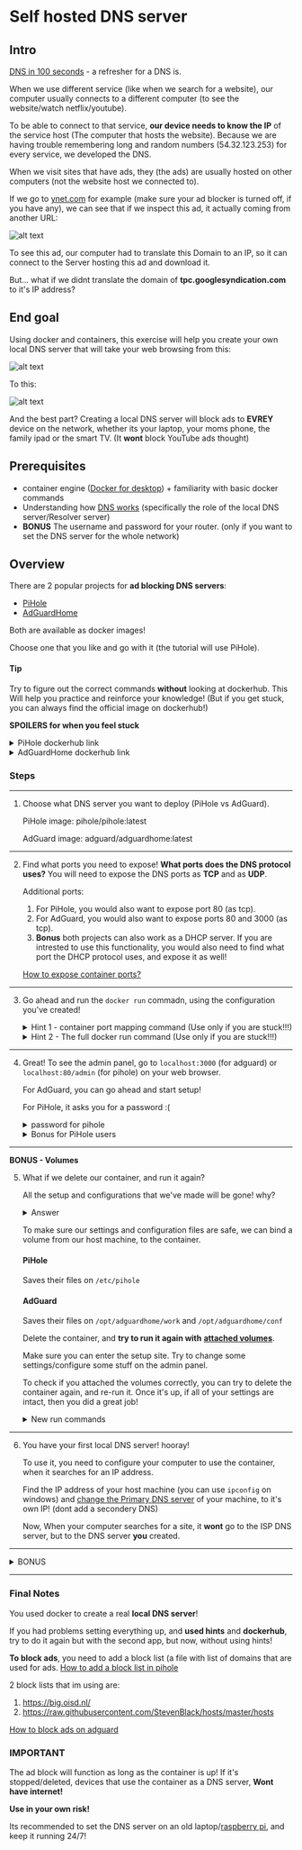# Self hosted DNS server
## Intro

[DNS in 100 seconds](https://www.youtube.com/watch?v=UVR9lhUGAyU) - a refresher for a DNS is.

When we use different service (like when we search for a website), our computer usually connects to a different computer (to see the website/watch netflix/youtube). 

To be able to connect to that service, **our device needs to know the IP** of the service host (The computer that hosts the website). Because we are having trouble remembering long and random numbers (54.32.123.253) for every service, we developed the DNS.

When we visit sites that have ads, they (the ads) are usually hosted on other computers (not the website host we connected to).

If we go to [ynet.com](https://www.ynet.co.il/) for example (make sure your ad blocker is turned off, if you have any), we can see that if we inspect this ad, it actually coming from another URL:

![alt text](./pics/image.png)

To see this ad, our computer had to translate this Domain to an IP, so it can connect to the Server hosting this ad and download it.

But... what if we didnt translate the domain of **tpc.googlesyndication.com** to it's IP address?

## End goal

Using docker and containers, this exercise will help you create your own local DNS server that will take your web browsing from this:

![alt text](./pics/ynet-before.png)

To this:

![alt text](./pics/ynet-after.png)

And the best part? Creating a local DNS server will block ads to **EVREY** device on the network, whether its your laptop, your moms phone, the family ipad or the smart TV. (It **wont** block YouTube ads thought)

## Prerequisites
- container engine ([Docker for desktop](https://www.docker.com/products/docker-desktop/)) + familiarity with basic docker commands
- Understanding how [DNS works](https://www.youtube.com/watch?v=mpQZVYPuDGU) (specifically the role of the local DNS server/Resolver server)
- **BONUS** The username and password for your router. (only if you want to set the DNS server for the whole network)

## Overview
There are 2 popular projects for **ad blocking DNS servers**:
- [PiHole](https://pi-hole.net/)
- [AdGuardHome](https://adguard.com/en/welcome.html)

Both are available as docker images!

Choose one that you like and go with it (the tutorial will use PiHole). 

#### Tip
Try to figure out the correct commands **without** looking at dockerhub. This Will help you practice and reinforce your knowledge! (But if you get stuck, you can always find the official image on dockerhub!)

**SPOILERS for when you feel stuck**

<details>
  <summary>PiHole dockerhub link</summary>

  Use this [link](https://hub.docker.com/r/pihole/pihole) if you feel stuck.
  If you decide to proceed and do the exercise using dockerhub, i recommend you do it again after this exercise, but with AdGuard!
  
  This way you'll be able to practice it. 
  
</details>

<details>
  <summary>AdGuardHome dockerhub link</summary>

  Use this [link](https://hub.docker.com/r/adguard/adguardhome) if you feel stuck.
  If you decide to proceed and do the exercise using dockerhub, i recommend you do it again after this exercise, but with PiHole!
  
  This way you'll be able to practice it. 
  
</details>

### Steps
---
1) Choose what DNS server you want to deploy (PiHole vs AdGuard).

    PiHole image: pihole/pihole:latest
    
    AdGuard image: adguard/adguardhome:latest
---
2) Find what ports you need to expose! **What ports does the DNS protocol uses?** You will need to expose the DNS ports as **TCP** and as **UDP**.

    Additional ports:
    
    1) For PiHole, you would also want to expose port 80 (as tcp).
    2) For AdGuard, you would also want to expose ports 80 and 3000 (as tcp). 
    3) **Bonus** both projects can also work as a DHCP server. If you are intrested to use this functionality, you would also need to find what port the DHCP protocol uses, and expose it as well! 

    [How to expose container ports?](https://docs.docker.com/network/#:~:text=Here%20are%20some%20examples%3A)
---
3) Go ahead and run the `docker run` commadn, using the configuration you've created!

    <details>
    <summary>Hint 1 - container port mapping command (Use only if you are stuck!!!)</summary>

    -p \<host-port>:\<container-port> 
    ---
    Used to [map](https://docs.docker.com/network/#:~:text=Here%20are%20some%20examples%3A) container ports to the host machine.
  
    </details>

    <details>
    <summary>Hint 2 - The full docker run command (Use only if you are stuck!!!)</summary>

    PiHole command

    `docker run -d -p 53:53/tcp -p 53:53/udp -p 80:80 pihole/pihole:latest`

    AdGuard command

    `docker run -d -p 53:53/tcp -p 53:53/udp -p 3000:3000 -p 80:80 adguard/adguardhome:latest`

    </details>

---
4) Great! To see the admin panel, go to `localhost:3000` (for adguard) or `localhost:80/admin` (for pihole) on your web browser.

    For AdGuard, you can go ahead and start setup!

    For PiHole, it asks you for a password :(
    
    <details>
    <summary>password for pihole</summary>

    To get the password, run `docker logs <pihole container name>` and it should showup there somewhere

    ![alt text](./pics/pihole-password.png)
  
    </details>

    <details>
    <summary>Bonus for PiHole users</summary>

    You can set **your own** password using [**Environment Variables**](https://docs.docker.com/reference/cli/docker/container/run/#env)

    Delete the container and run it again, adding the WEBPASSWORD=\<your password> environment variable.
  
    <details>
    <summary>Full command with custom password (USE ONLY IF YOU ARE STUCK)</summary>

    `docker run -d -e WEBPASSWORD=z1z2z3z4z5 -p 53:53/tcp -p 53:53/udp -p 80:80 pihole/pihole:latest`

    </details>

    </details>
---
**BONUS - Volumes**

5) What if we delete our container, and run it again? 

    All the setup and configurations that we've made will be gone! why?
    <details>
    <summary>Answer</summary>

    All the configuration files are saved in the container. 
    
    If we delete the container, or if something happens to it, we would need to set everything up again!
  
    </details>

    To make sure our settings and configuration files are safe, we can bind a volume from our host machine, to the container.

    #### PiHole
    Saves their files on `/etc/pihole`
    #### AdGuard
    Saves their files on 
    `/opt/adguardhome/work` and `/opt/adguardhome/conf` 

    Delete the container, and **try to run it again with** [**attached volumes**](https://docs.docker.com/storage/volumes/#choose-the--v-or---mount-flag).
    
     Make sure you can enter the setup site. Try to change some settings/configure some stuff on the admin panel.

    To check if you attached the volumes correctly, you can try to delete the container again, and re-run it. Once it's up, if all of your settings are intact, then you did a great job!

    <details>
    <summary>New run commands</summary>

    Pihole `docker run -d -e WEBPASSWORD=z1z2z3z4z5 -p 53:53/tcp -p 53:53/udp -p 80:80 -v "c:/path/to/your/folder:/etc/pihole" pihole/pihole:latest`
  
    AdGuard `docker run --rm -d -p 53:53/tcp -p 53:53/udp -p 3000:3000 -p 80:80 -v 'C:/path/to/folder1:/opt/adguardhome/work' -v 'C:/path/to/folder2:/opt/adguardhome/conf' adguard/adguardhome`

    </details>
---
6) You have your first local DNS server! hooray!

    To use it, you need to configure your computer to use the container, when it searches for an IP address.

    Find the IP address of your host machine (you can use `ipconfig` on windows) and [change the Primary DNS server](https://www.youtube.com/watch?v=e6mL6_FCbeo) of your machine, to it's own IP! (dont add a secondery DNS)

    Now, When your computer searches for a site, it **wont** go to the ISP DNS server, but to the DNS server **you** created. 

---

<details>
<summary>BONUS</summary>

If you want all the devices on the network to use this DNS server, you need to set your router to use the container as the DNS server (in the routers DHCP settings).

On tp-link routers, it will look like this (my containers IP is 192.168.1.15, yours my vary)

![alt text](./pics/tp-link-dns.png)

</details>

---
### Final Notes

You used docker to create a real **local DNS server**!

If you had problems setting everything up, and **used hints** and **dockerhub**, try to do it again but with the second app, but now, without using hints!

**To block ads**, you need to add a block list (a file with list of domains that are used for ads.
[How to add a block list in pihole](https://youtu.be/2PtLo7U_iXU?si=W3Gus6kqzTDGx7e7&t=70)

2 block lists that im using are:
1) https://big.oisd.nl/
2) https://raw.githubusercontent.com/StevenBlack/hosts/master/hosts

[How to block ads on adguard](https://youtu.be/B2V_8M9cjYw?si=ubBUQJ6-R77sZotC&t=403)


### IMPORTANT
The ad block will function as long as the container is up! If it's stopped/deleted, devices that use the container as a DNS server, **Wont have internet!**

**Use in your own risk!**

Its recommended to set the DNS server on an old laptop/[raspberry pi](https://www.raspberrypi.com/), and keep it running 24/7!
